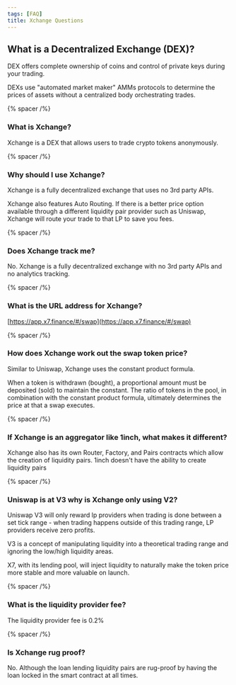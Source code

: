 ```yaml
---
tags: [FAQ]
title: Xchange Questions
---
```


## What is a Decentralized Exchange (DEX)?

DEX offers complete ownership of coins and control of private keys during your trading.

DEXs use "automated market maker" AMMs protocols to determine the prices of assets without a centralized body orchestrating trades.

{% spacer /%}

### What is Xchange?

Xchange is a DEX that allows users to trade crypto tokens anonymously.

{% spacer /%}

### Why should I use Xchange?

Xchange is a fully decentralized exchange that uses no 3rd party APIs.

Xchange also features Auto Routing. If there is a better price option available through a different liquidity pair provider such as Uniswap, Xchange will route your trade to that LP to save you fees.

{% spacer /%}

### Does Xchange track me?

No. Xchange is a fully decentralized exchange with no 3rd party APIs and no analytics tracking.

{% spacer /%}

### What is the URL address for Xchange?

[https://app.x7.finance/#/swap](https://app.x7.finance/#/swap)

{% spacer /%}

### How does Xchange work out the swap token price?

Similar to Uniswap, Xchange uses the constant product formula.

When a token is withdrawn (bought), a proportional amount must be deposited (sold) to maintain the constant. The ratio of tokens in the pool, in combination with the constant product formula, ultimately determines the price at that a swap executes.

{% spacer /%}

### If Xchange is an aggregator like 1inch, what makes it different?

Xchange also has its own Router, Factory, and Pairs contracts which allow the creation of liquidity pairs. 1inch doesn't have the ability to create liquidity pairs

{% spacer /%}

### Uniswap is at V3 why is Xchange only using V2?

Uniswap V3 will only reward lp providers when trading is done between a set tick range - when trading happens outside of this trading range, LP providers receive zero profits.

V3 is a concept of manipulating liquidity into a theoretical trading range and ignoring the low/high liquidity areas.

X7, with its lending pool, will inject liquidity to naturally make the token price more stable and more valuable on launch.

{% spacer /%}

### What is the liquidity provider fee?

The liquidity provider fee is 0.2%

{% spacer /%}

### Is Xchange rug proof?

No. Although the loan lending liquidity pairs are rug-proof by having the loan locked in the smart contract at all times.
